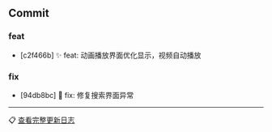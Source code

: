 ## Commit

### feat
- [c2f466b] ✨ feat: 动画播放界面优化显示，视频自动播放

### fix
- [94db8bc] 🐛 fix: 修复搜索界面异常

---
📋 [查看完整更新日志](https://github.com/caolib/copymanga/compare/v0.9.1...v0.9.2)

